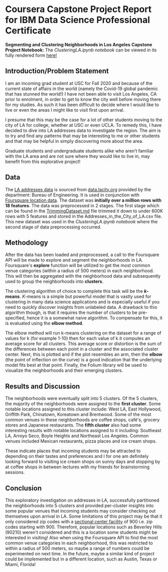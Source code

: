 # Coursera Capstone Project Report for IBM Data Science Professional Certificate

**Segmenting and Clustering Neighborhoods in Los Angeles**
**Capstone Project Notebook:** The *ClusteringLA.ipynb notebook* can be viewed in its fully rendered form [here!](https://nbviewer.jupyter.org/github/WeyinmiA/Coursera_Capstone/blob/master/Capstone%20Project-%20Clustering%20LA/ClusteringLA.ipynb)

## Introduction/Problem Statement
I am an incoming grad student at USC for Fall 2020 and because of the current state of affairs in the world (namely the Covid-19 global pandemic that has stunned the world!) I have not been able to visit Los Angeles, CA prior to enrolment, in order to get to know the city well before moving there for my studies. As such it has been difficult to decide where I would like to live or even the areas I might like to visit first upon arrival. 

I presume that this may be the case for a lot of other students moving to the city of LA for college, whether at USC or even UCLA. To remedy this, I have decided to dive into LA addresses data to investigate the region. The aim is to try and find any patterns that may be interesting to me or other students and that may be helpful in simply discovering more about the area.

Graduate students and undergraduate students alike who aren’t familiar with the LA area and are not sure where they would like to live in, may benefit from this explorative project!

## Data
The [LA addresses data](https://catalog.data.gov/dataset/addresses-in-the-city-of-los-angeles) is sourced from [data.lacity.org](data.lacity.org) provided by the department: Bureau of Engineering. It is used in conjunction with [Foursquare location data](https://foursquare.com). The dataset was **initially over a million rows with 18 features**. The data was preprocessed in 2 stages. The first stage which can be found in the [TrimmingDataset.md](https://github.com/WeyinmiA/Coursera_Capstone/blob/master/Capstone%20Project-%20Clustering%20LA/TrimmingDataset.md) file trimmed it down to under 600K rows with 5 features and stored in the Addresses_in_the_City_of_LA.csv file. This new dataset was used in the *ClusteringLA.ipynb notebook* where the second stage of data preprocessing occurred.

## Methodology
After the data has been loaded and preprocessed, a call to the Foursquare API will be made to explore and segment the neighborhoods in LA. Foursquare's **explore** function will be utilized to get the most common venue categories (within a radius of 500 meters) in each neighborhood. This will then be aggregated with the neighborhood data and subsequently used to group the neighborhoods into **clusters**.

The clustering algorithm of choice to complete this task will be the ***k*-means**. *K*-means is a simple but powerful model that is vastly used for clustering in many data science applications and is especially useful if you need to quickly discover insights from unlabeled data. A drawback to this algorithm though, is that it requires the number of clusters to be pre-specified, hence it is a somewhat naive algorithm. To compensate for this, it is evaluated using the **elbow method**.

The elbow method will run k-means clustering on the dataset for a range of values for k (for example 1-10) then for each value of k it computes an average score for all clusters. This average score or distortion is the sum of the differences between each point in a cluster and the associated cluster center. Next, this is plotted and if the plot resembles an arm, then the **elbow** (the point of inflection on the curve) is a good indication that the underlying model fits best at that point.  Finally, the Folium library will be used to visualize the neighborhoods and their emerging clusters.

## Results and Discussion
The neighborhoods were eventually split into 5 clusters. Of the 5 clusters, the majority of the neighborhoods were assigned to the **first cluster**. Some notable locations assigned to this cluster include: West LA, East Hollywood, Griffith Park, Chinatown, Koreatown and Brentwood. Some of the most common venues in these neighborhoods are coffee shops, café's, grocery stores and Japanese restaurants. The **fifth cluster** also had some interesting results with notable locations assigned to it including: Southeast LA, Arroyo Seco, Boyle Heights and Northeast Los Angeles. Common venues included Mexican restaurants, pizza places and ice cream shops.

These indicate places that incoming students may be attracted to depending on their tastes and preferences and I for one am definitely looking forward to visiting ice cream shops on sunny days and stopping by at coffee shops in between lectures with my friends for brainstorming sessions.

## Conclusion
This exploratory investigation on addresses in LA, successfully partitioned the neighborhoods into 5 clusters and provided per-cluster insights into some popular venues that incoming students may consider checking out themselves upon arrival in LA. Some limitations of this project may be that it only considered zip codes with a [sectional center facility](https://en.wikipedia.org/wiki/ZIP_Code#Structure_and_allocation) of 900 i.e. zip codes starting with 900. Therefore, popular locations such as Beverley Hills (90210) weren't considered and this is a location some students might be interested in visiting! Also when using the Foursquare API to find the most common venue categories in each neighborhood, this was restricted to within a radius of 500 meters, so maybe a range of numbers could be experimented on next time. In the future, maybe a similar kind of project could be implemented but in a different location, such as Austin, Texas or Miami, Florida!
